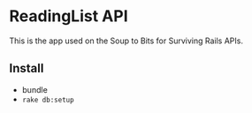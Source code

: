 # ReadingList API

This is the app used on the Soup to Bits for Surviving Rails APIs.

## Install

* bundle
* `rake db:setup`

